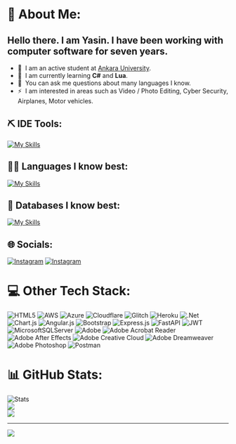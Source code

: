 # 💫 About Me:
<h2>Hello there. I am Yasin. I have been working with computer software for seven years.</h2>
<ul dir="auto">
  <li>🔭&nbsp I am an active student at <a href="https://www.ankara.edu.tr/en/">Ankara University</a>.</li>
  <li>🌱&nbsp I am currently learning <b>C#</b> and <b>Lua</b>.</li>
  <li>💬&nbsp You can ask me questions about many languages I know.</li>
  <li>⚡&nbsp I am interested in areas such as Video / Photo Editing, Cyber Security, Airplanes, Motor vehicles.</li>
</ul>

## ⛏️ IDE Tools:
[![My Skills](https://skillicons.dev/icons?i=vscode,visualstudio,atom)](https://skillicons.dev)

## 👌🏻 Languages I know best:
[![My Skills](https://skillicons.dev/icons?i=java,cs,js,nodejs,php,jquery,lua)](https://skillicons.dev)

## 📂 Databases I know best:
[![My Skills](https://skillicons.dev/icons?i=mongodb,mysql,sqlite)](https://skillicons.dev)

## 🌐 Socials:
[![Instagram](https://img.shields.io/badge/Instagram-%23E4405F.svg?logo=Instagram&logoColor=white)](https://instagram.com/tyasin0) 
[![Instagram](https://img.shields.io/badge/Mail-%23E4405F.svg?logo=Gmail&logoColor=white)](yasin@speedreq.net) 

# 💻 Other Tech Stack:
![HTML5](https://img.shields.io/badge/html5-%23E34F26.svg?style=for-the-badge&logo=html5&logoColor=white) ![AWS](https://img.shields.io/badge/AWS-%23FF9900.svg?style=for-the-badge&logo=amazon-aws&logoColor=white) ![Azure](https://img.shields.io/badge/azure-%230072C6.svg?style=for-the-badge&logo=microsoftazure&logoColor=white) ![Cloudflare](https://img.shields.io/badge/Cloudflare-F38020?style=for-the-badge&logo=Cloudflare&logoColor=white) ![Glitch](https://img.shields.io/badge/glitch-%233333FF.svg?style=for-the-badge&logo=glitch&logoColor=white) ![Heroku](https://img.shields.io/badge/heroku-%23430098.svg?style=for-the-badge&logo=heroku&logoColor=white) ![.Net](https://img.shields.io/badge/.NET-5C2D91?style=for-the-badge&logo=.net&logoColor=white) ![Chart.js](https://img.shields.io/badge/chart.js-F5788D.svg?style=for-the-badge&logo=chart.js&logoColor=white) ![Angular.js](https://img.shields.io/badge/angular.js-%23E23237.svg?style=for-the-badge&logo=angularjs&logoColor=white) ![Bootstrap](https://img.shields.io/badge/bootstrap-%238511FA.svg?style=for-the-badge&logo=bootstrap&logoColor=white) ![Express.js](https://img.shields.io/badge/express.js-%23404d59.svg?style=for-the-badge&logo=express&logoColor=%2361DAFB) ![FastAPI](https://img.shields.io/badge/FastAPI-005571?style=for-the-badge&logo=fastapi) ![JWT](https://img.shields.io/badge/JWT-black?style=for-the-badge&logo=JSON%20web%20tokens) ![MicrosoftSQLServer](https://img.shields.io/badge/Microsoft%20SQL%20Server-CC2927?style=for-the-badge&logo=microsoft%20sql%20server&logoColor=white) ![Adobe](https://img.shields.io/badge/adobe-%23FF0000.svg?style=for-the-badge&logo=adobe&logoColor=white) ![Adobe Acrobat Reader](https://img.shields.io/badge/Adobe%20Acrobat%20Reader-EC1C24.svg?style=for-the-badge&logo=Adobe%20Acrobat%20Reader&logoColor=white) ![Adobe After Effects](https://img.shields.io/badge/Adobe%20After%20Effects-9999FF.svg?style=for-the-badge&logo=Adobe%20After%20Effects&logoColor=white) ![Adobe Creative Cloud](https://img.shields.io/badge/Adobe%20Creative%20Cloud-DA1F26.svg?style=for-the-badge&logo=Adobe%20Creative%20Cloud&logoColor=white) ![Adobe Dreamweaver](https://img.shields.io/badge/Adobe%20Dreamweaver-FF61F6.svg?style=for-the-badge&logo=Adobe%20Dreamweaver&logoColor=white) ![Adobe Photoshop](https://img.shields.io/badge/adobe%20photoshop-%2331A8FF.svg?style=for-the-badge&logo=adobe%20photoshop&logoColor=white) ![Postman](https://img.shields.io/badge/Postman-FF6C37?style=for-the-badge&logo=postman&logoColor=white)

# 📊 GitHub Stats:
![Stats](https://github-readme-stats.vercel.app/api?username=7yasin&theme=dark&hide_border=false&include_all_commits=false&count_private=false)<br/>
![](https://github-readme-streak-stats.herokuapp.com/?user=7yasin&theme=dark&hide_border=false)<br/>
![](https://github-readme-stats.vercel.app/api/top-langs/?username=7yasin&theme=dark&hide_border=false&include_all_commits=false&count_private=false&layout=compact)

---
[![](https://visitcount.itsvg.in/api?id=7yasin&icon=2&color=0)](https://visitcount.itsvg.in)
